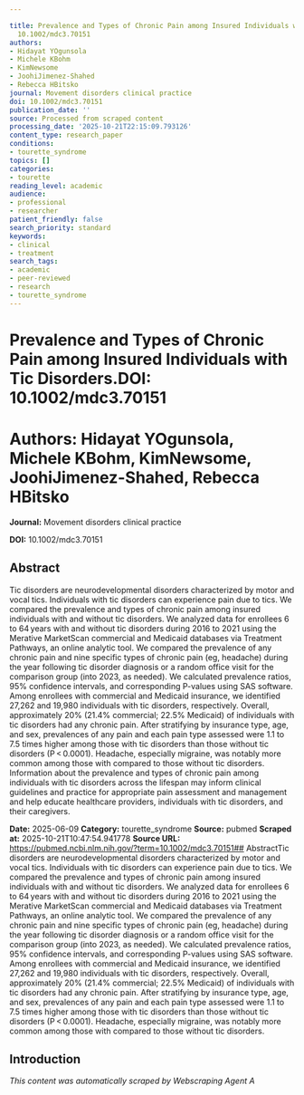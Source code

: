 ```yaml
---

title: Prevalence and Types of Chronic Pain among Insured Individuals with Tic Disorders.**DOI:**
  10.1002/mdc3.70151
authors:
- Hidayat YOgunsola
- Michele KBohm
- KimNewsome
- JoohiJimenez-Shahed
- Rebecca HBitsko
journal: Movement disorders clinical practice
doi: 10.1002/mdc3.70151
publication_date: ''
source: Processed from scraped content
processing_date: '2025-10-21T22:15:09.793126'
content_type: research_paper
conditions:
- tourette_syndrome
topics: []
categories:
- tourette
reading_level: academic
audience:
- professional
- researcher
patient_friendly: false
search_priority: standard
keywords:
- clinical
- treatment
search_tags:
- academic
- peer-reviewed
- research
- tourette_syndrome
---
```




# Prevalence and Types of Chronic Pain among Insured Individuals with Tic Disorders.**DOI:** 10.1002/mdc3.70151

# **Authors:** Hidayat YOgunsola, Michele KBohm, KimNewsome, JoohiJimenez-Shahed, Rebecca HBitsko

**Journal:** Movement disorders clinical practice

**DOI:** 10.1002/mdc3.70151

## Abstract

Tic disorders are neurodevelopmental disorders characterized by motor and vocal tics. Individuals with tic disorders can experience pain due to tics.
We compared the prevalence and types of chronic pain among insured individuals with and without tic disorders.
We analyzed data for enrollees 6 to 64 years with and without tic disorders during 2016 to 2021 using the Merative MarketScan commercial and Medicaid databases via Treatment Pathways, an online analytic tool. We compared the prevalence of any chronic pain and nine specific types of chronic pain (eg, headache) during the year following tic disorder diagnosis or a random office visit for the comparison group (into 2023, as needed). We calculated prevalence ratios, 95% confidence intervals, and corresponding P-values using SAS software.
Among enrollees with commercial and Medicaid insurance, we identified 27,262 and 19,980 individuals with tic disorders, respectively. Overall, approximately 20% (21.4% commercial; 22.5% Medicaid) of individuals with tic disorders had any chronic pain. After stratifying by insurance type, age, and sex, prevalences of any pain and each pain type assessed were 1.1 to 7.5 times higher among those with tic disorders than those without tic disorders (P < 0.0001). Headache, especially migraine, was notably more common among those with compared to those without tic disorders.
Information about the prevalence and types of chronic pain among individuals with tic disorders across the lifespan may inform clinical guidelines and practice for appropriate pain assessment and management and help educate healthcare providers, individuals with tic disorders, and their caregivers.

**Date:** 2025-06-09
**Category:** tourette_syndrome
**Source:** pubmed
**Scraped at:** 2025-10-21T10:47:54.941778
**Source URL:** https://pubmed.ncbi.nlm.nih.gov/?term=10.1002/mdc3.70151## AbstractTic disorders are neurodevelopmental disorders characterized by motor and vocal tics. Individuals with tic disorders can experience pain due to tics.
We compared the prevalence and types of chronic pain among insured individuals with and without tic disorders.
We analyzed data for enrollees 6 to 64 years with and without tic disorders during 2016 to 2021 using the Merative MarketScan commercial and Medicaid databases via Treatment Pathways, an online analytic tool. We compared the prevalence of any chronic pain and nine specific types of chronic pain (eg, headache) during the year following tic disorder diagnosis or a random office visit for the comparison group (into 2023, as needed). We calculated prevalence ratios, 95% confidence intervals, and corresponding P-values using SAS software.
Among enrollees with commercial and Medicaid insurance, we identified 27,262 and 19,980 individuals with tic disorders, respectively. Overall, approximately 20% (21.4% commercial; 22.5% Medicaid) of individuals with tic disorders had any chronic pain. After stratifying by insurance type, age, and sex, prevalences of any pain and each pain type assessed were 1.1 to 7.5 times higher among those with tic disorders than those without tic disorders (P < 0.0001). Headache, especially migraine, was notably more common among those with compared to those without tic disorders.
## Introduction
*This content was automatically scraped by Webscraping Agent A*